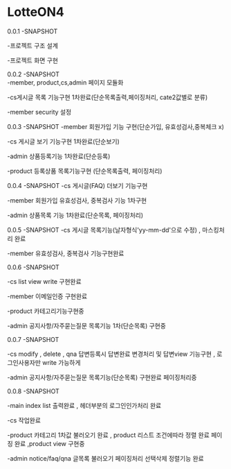 # LotteON4

0.0.1 -SNAPSHOT
  
  -프로젝트 구조 설계
  
  -프로젝트 화면 구현

0.0.2 -SNAPSHOT    
  -member, product,cs,admin 페이지 모듈화
  
  -cs게시글 목록 기능구현 1차완료(단순목록출력,페이징처리, cate2값별로 분류)
  
  -member security 설정

0.0.3 -SNAPSHOT
  -member 회원가입 기능 구현(단순가입, 유효성검사,중복체크 x)
  
  -cs 게시글 보기 기능구현 1차완료(단순보기)
  
  -admin 상품등록기능 1차완료(단순등록)
  
  -product 등록상품 목록기능구현 (단순목록출력, 페이징처리)
  
0.0.4 -SNAPSHOT
  -cs 게시글(FAQ) 더보기 기능구현
  
  -member 회원가입 유효성검사, 중복검사 기능 1차구현
  
  -admin 상품목록 기능 1차완료(단순목록, 페이징처리)
  
0.0.5 -SNAPSHOT
  -cs 게시글 목록기능(날자형식'yy-mm-dd'으로 수정) , 마스킹처리 완료

  -member 유효성검사, 중복검사 기능구현완료

0.0.6 -SNAPSHOT

  -cs list view write 구현완료

  -member 이메일인증 구현완료

  -product 카테고리기능구현중

  -admin 공지사항/자주묻는질문 목록기능 1차(단순목록) 구현중

0.0.7 -SNAPSHOT
  
  -cs modify , delete , qna 답변등록시 답변완료 변경처리 및 답변view 기능구현 , 로그인사용자만 write 가능하게 

  -admin 공지사항/자주묻는질문 목록기능(단순목록) 구현완료 페이징처리중

0.0.8 -SNAPSHOT

  -main index list 출력완료 , 헤더부분의 로그인인가처리 완료

  -cs 작업완료

  -product 카테고리 1차값 불러오기 완료 , product 리스트 조건에따라 정렬 완료 페이징 완료 ,product view 구현중

  -admin notice/faq/qna 글목록 불러오기 페이징처리 선택삭제 정렬기능 완료


